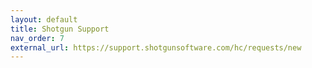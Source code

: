 ```yaml
---
layout: default
title: Shotgun Support
nav_order: 7
external_url: https://support.shotgunsoftware.com/hc/requests/new
---
```



